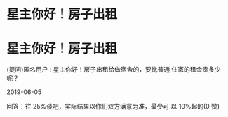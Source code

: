 # 星主你好！房子出租

# 星主你好！房子出租

(提问)匿名用户 : 星主你好！房子出租给做宿舍的，要比普通 住家的租金贵多少呢？

2019-06-05

回答：往 25%谈吧，实际结果以你们双方满意为准，最少可 以 10%起的(0 赞)